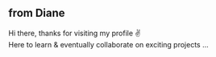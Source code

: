 ## from Diane 
Hi there, thanks for visiting my profile ✌️<br>
Here to learn & eventually collaborate on exciting projects ... <br>
